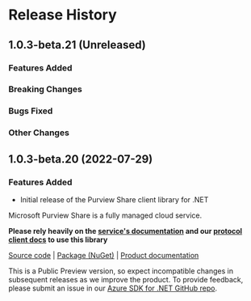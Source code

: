 # Release History

## 1.0.3-beta.21 (Unreleased)

### Features Added

### Breaking Changes

### Bugs Fixed

### Other Changes

## 1.0.3-beta.20 (2022-07-29)

### Features Added

- Initial release of the Purview Share client library for .NET

Microsoft Purview Share is a fully managed cloud service.

**Please rely heavily on the [service's documentation](https://docs.microsoft.com/azure/purview/concept-data-share) and our [protocol client docs](https://aka.ms/azsdk/net/protocol/quickstart) to use this library**

[Source code](https://azure.microsoft.com/services/purview/) | [Package (NuGet)](https://www.nuget.org/packages?q=Azure.Analytics.Purview.Share) | [Product documentation](https://docs.microsoft.com/azure/purview/concept-data-share)

This is a Public Preview version, so expect incompatible changes in subsequent releases as we improve the product. To provide feedback, please submit an issue in our [Azure SDK for .NET GitHub repo](https://github.com/Azure/azure-sdk-for-net/issues).
